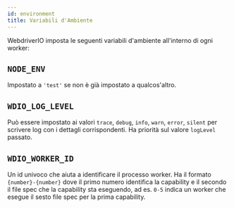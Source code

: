```yaml
---
id: environment
title: Variabili d'Ambiente
---
```


WebdriverIO imposta le seguenti variabili d'ambiente all'interno di ogni worker:

## `NODE_ENV`

Impostato a `'test'` se non è già impostato a qualcos'altro.

## `WDIO_LOG_LEVEL`

Può essere impostato ai valori `trace`, `debug`, `info`, `warn`, `error`, `silent` per scrivere log con i dettagli corrispondenti. Ha priorità sul valore `logLevel` passato.

## `WDIO_WORKER_ID`

Un id univoco che aiuta a identificare il processo worker. Ha il formato `{number}-{number}` dove il primo numero identifica la capability e il secondo il file spec che la capability sta eseguendo, ad es. `0-5` indica un worker che esegue il sesto file spec per la prima capability.
